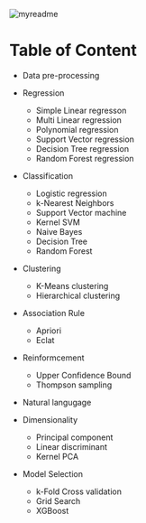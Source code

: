 ![myreadme](https://user-images.githubusercontent.com/70707092/95544092-d0b72880-09bf-11eb-90f7-bdca493307f7.png)

# Table of Content

- Data pre-processing

- Regression
    - Simple Linear regresson
    - Multi Linear regression
    - Polynomial regression
    - Support Vector regression
    - Decision Tree regression
    - Random Forest regression

- Classification
    - Logistic regression
    - k-Nearest Neighbors
    - Support Vector machine
    - Kernel SVM
    - Naive Bayes
    - Decision Tree
    - Random Forest 

- Clustering
    - K-Means clustering
    - Hierarchical clustering

- Association Rule
    - Apriori
    - Eclat

- Reinformcement
    - Upper Confidence Bound
    - Thompson sampling

- Natural langugage

- Dimensionality
    - Principal component
    - Linear discriminant
    - Kernel PCA
    
- Model Selection
    - k-Fold Cross validation
    - Grid Search
    - XGBoost
    
    
    
    
  